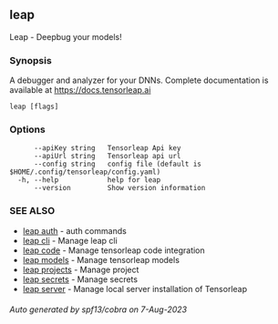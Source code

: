 ## leap

Leap - Deepbug your models!

### Synopsis

A debugger and analyzer for your DNNs.
Complete documentation is available at https://docs.tensorleap.ai

```
leap [flags]
```

### Options

```
      --apiKey string   Tensorleap Api key
      --apiUrl string   Tensorleap api url
      --config string   config file (default is $HOME/.config/tensorleap/config.yaml)
  -h, --help            help for leap
      --version         Show version information
```

### SEE ALSO

* [leap auth](leap_auth.md)	 - auth commands
* [leap cli](leap_cli.md)	 - Manage leap cli
* [leap code](leap_code.md)	 - Manage tensorleap code integration
* [leap models](leap_models.md)	 - Manage tensorleap models
* [leap projects](leap_projects.md)	 - Manage project
* [leap secrets](leap_secrets.md)	 - Manage secrets
* [leap server](leap_server.md)	 - Manage local server installation of Tensorleap

###### Auto generated by spf13/cobra on 7-Aug-2023
